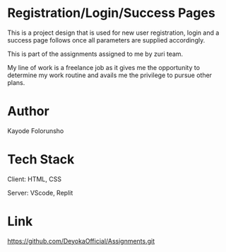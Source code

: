 # Registration/Login/Success Pages
This is a project design that is used for new user registration, login and a success page follows once all parameters are supplied accordingly.

This is part of the assignments assigned to me by zuri team.

My line of work is a freelance job as it gives me the opportunity to determine my work routine and avails me the privilege to pursue other plans.
# Author
Kayode Folorunsho
# Tech Stack
Client: HTML, CSS

Server: VScode, Replit
# Link
https://github.com/DeyokaOfficial/Assignments.git
